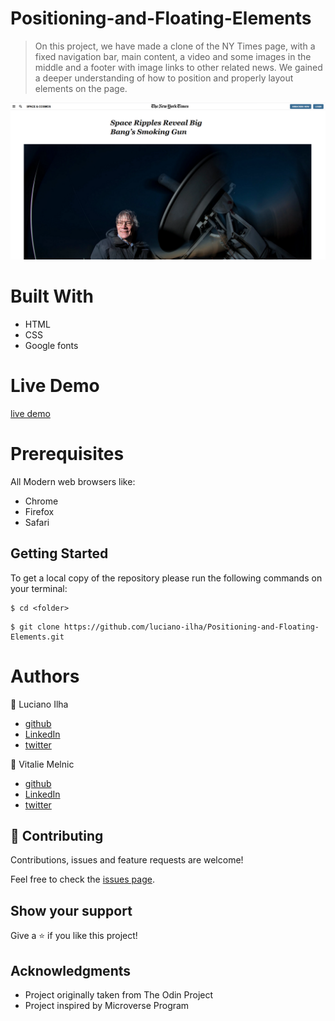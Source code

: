 # Positioning-and-Floating-Elements

> On this project, we have made a clone of the NY Times page, with a fixed navigation bar, main content, a video and some images in the middle and a footer with image links to other related news.
> We gained a deeper understanding of how to position and properly layout elements on the page.


![Image description](https://raw.githubusercontent.com/luciano-ilha/Positioning-and-Floating-Elements/feature/assets/Screenshot.png)


# Built With #

- HTML
- CSS
- Google fonts

# Live Demo #
[live demo](https://raw.githack.com/luciano-ilha/Positioning-and-Floating-Elements/feature/index.html)


 # Prerequisites #
 All Modern web browsers like:
- Chrome 
- Firefox
- Safari


## Getting Started

To get a local copy of the repository please run the following commands on your terminal:

```
$ cd <folder>
```

```
$ git clone https://github.com/luciano-ilha/Positioning-and-Floating-Elements.git
```



 # Authors # 


👤 Luciano Ilha
 - [github](https://github.com/luciano-ilha)
 - [LinkedIn](https://www.linkedin.com/in/luciano-ilha-carbonell-188115a0/
)
 - [twitter](https://twitter.com/CarbonellIlha
)   


👤 Vitalie Melnic
- [github](https://github.com/vmwhoami)
- [LinkedIn](https://www.linkedin.com/in/vitalie-melnic-5802198a/)
- [twitter](https://twitter.com/vmwhoami)



## 🤝 Contributing

Contributions, issues and feature requests are welcome!

Feel free to check the [issues page](https://github.com/luciano-ilha/Positioning-and-Floating-Elements/issues).

## Show your support

Give a ⭐️ if you like this project!

## Acknowledgments

- Project originally taken from The Odin Project
- Project inspired by Microverse Program
